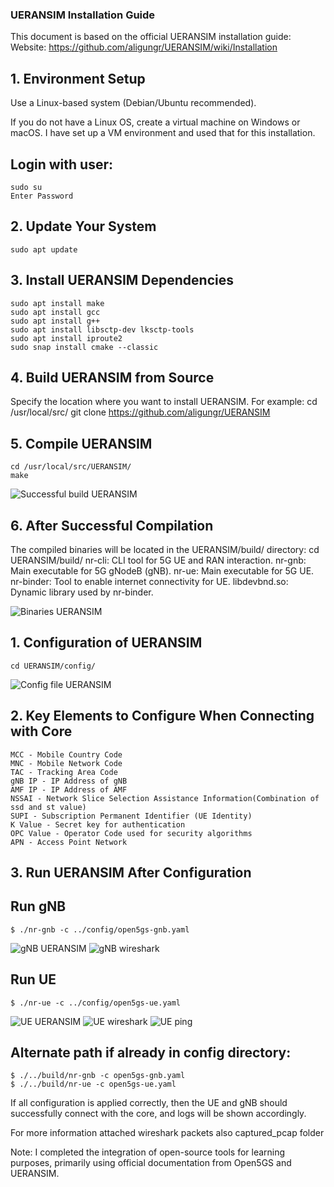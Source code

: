 ### UERANSIM Installation Guide

This document is based on the official UERANSIM installation guide:
Website: https://github.com/aligungr/UERANSIM/wiki/Installation

## 1. Environment Setup

Use a Linux-based system (Debian/Ubuntu recommended).

If you do not have a Linux OS, create a virtual machine on Windows or macOS.
I have set up a VM environment and used that for this installation.

## Login with user:
    sudo su
    Enter Password

## 2. Update Your System
    sudo apt update

## 3. Install UERANSIM Dependencies
    sudo apt install make
    sudo apt install gcc
    sudo apt install g++
    sudo apt install libsctp-dev lksctp-tools
    sudo apt install iproute2
    sudo snap install cmake --classic

## 4. Build UERANSIM from Source
Specify the location where you want to install UERANSIM. For example:
    cd /usr/local/src/
    git clone https://github.com/aligungr/UERANSIM

## 5. Compile UERANSIM
    cd /usr/local/src/UERANSIM/
    make
![Successful build UERANSIM](../../Pictures/UERANSIM_Build.png)

## 6. After Successful Compilation
The compiled binaries will be located in the UERANSIM/build/ directory:
    cd UERANSIM/build/
    nr-cli: CLI tool for 5G UE and RAN interaction.
    nr-gnb: Main executable for 5G gNodeB (gNB).
    nr-ue: Main executable for 5G UE.
    nr-binder: Tool to enable internet connectivity for UE.
    libdevbnd.so: Dynamic library used by nr-binder.

![Binaries UERANSIM](../../Pictures/UERANSIM_bin.png)


## 1. Configuration of UERANSIM
    cd UERANSIM/config/

![Config file UERANSIM](../../Pictures/UERANSIM_config.png)

## 2. Key Elements to Configure When Connecting with Core
    MCC - Mobile Country Code 
    MNC - Mobile Network Code 
    TAC - Tracking Area Code
    gNB IP - IP Address of gNB
    AMF IP - IP Address of AMF
    NSSAI - Network Slice Selection Assistance Information(Combination of ssd and st value)
    SUPI - Subscription Permanent Identifier (UE Identity)
    K Value - Secret key for authentication
    OPC Value - Operator Code used for security algorithms
    APN - Access Point Network

## 3. Run UERANSIM After Configuration
## Run gNB
    $ ./nr-gnb -c ../config/open5gs-gnb.yaml

![gNB UERANSIM](../../Pictures/gNB_success_connects_core.png)
![gNB wireshark](../../Pictures/Wireshark_ngap_gNB.png)


## Run UE
    $ ./nr-ue -c ../config/open5gs-ue.yaml

![UE UERANSIM](../../Pictures/Ue_attached.png)
![UE wireshark](../../Pictures/Wireshark_UE.png)
![UE ping](../../Pictures/UE_ping.png)



## Alternate path if already in config directory:

    $ ./../build/nr-gnb -c open5gs-gnb.yaml
    $ ./../build/nr-ue -c open5gs-ue.yaml


If all configuration is applied correctly, then the UE and gNB should successfully connect with the core, and logs will be shown accordingly.

For more information attached wireshark packets also captured_pcap folder

Note: 
    I completed the integration of open-source tools for learning purposes, primarily using official documentation from Open5GS and UERANSIM.